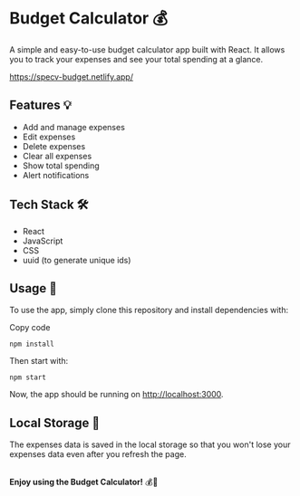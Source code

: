 Budget Calculator 💰
====================

A simple and easy-to-use budget calculator app built with React. It allows you to track your expenses and see your total spending at a glance.

https://specv-budget.netlify.app/

Features 💡
-----------

-   Add and manage expenses
-   Edit expenses
-   Delete expenses
-   Clear all expenses
-   Show total spending
-   Alert notifications

Tech Stack 🛠️
--------------

-   React
-   JavaScript
-   CSS
-   uuid (to generate unique ids)

Usage 🚀
--------

To use the app, simply clone this repository and install dependencies with:

Copy code

`npm install`

Then start with:

`npm start`

Now, the app should be running on [http://localhost:3000](http://localhost:3000/).

Local Storage 💾
----------------

The expenses data is saved in the local storage so that you won't lose your expenses data even after you refresh the page.

</br>
<b>Enjoy using the Budget Calculator!</b> 💰💸


